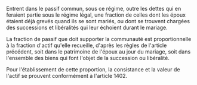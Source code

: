   
Entrent dans le passif commun, sous ce régime, outre les dettes qui en feraient partie sous le régime légal, une fraction de celles dont les époux étaient déjà grevés quand ils se sont mariés, ou dont se trouvent chargées des successions et libéralités qui leur échoient durant le mariage.   

  
La fraction de passif que doit supporter la communauté est proportionnelle à la fraction d'actif qu'elle recueille, d'après les règles de l'article précédent, soit dans le patrimoine de l'époux au jour du mariage, soit dans l'ensemble des biens qui font l'objet de la succession ou libéralité.   

  
Pour l'établissement de cette proportion, la consistance et la valeur de l'actif se prouvent conformément à l'article 1402.  

